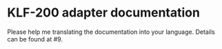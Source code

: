 # KLF-200 adapter documentation

Please help me translating the documentation into your language. Details can be found at #9.